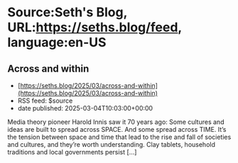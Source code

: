 # Source:Seth's Blog, URL:https://seths.blog/feed, language:en-US

## Across and within
 - [https://seths.blog/2025/03/across-and-within](https://seths.blog/2025/03/across-and-within)
 - RSS feed: $source
 - date published: 2025-03-04T10:03:00+00:00

Media theory pioneer Harold Innis saw it 70 years ago: Some cultures and ideas are built to spread across SPACE. And some spread across TIME. It&#8217;s the tension between space and time that lead to the rise and fall of societies and cultures, and they&#8217;re worth understanding. Clay tablets, household traditions and local governments persist [&#8230;]

